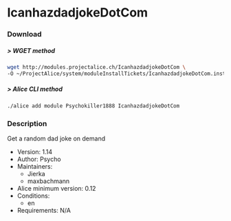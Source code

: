 # IcanhazdadjokeDotCom

### Download

##### > WGET method
```bash
wget http://modules.projectalice.ch/IcanhazdadjokeDotCom \
-O ~/ProjectAlice/system/moduleInstallTickets/IcanhazdadjokeDotCom.install
```

##### > Alice CLI method
```bash
./alice add module Psychokiller1888 IcanhazdadjokeDotCom
```

### Description
Get a random dad joke on demand

- Version: 1.14
- Author: Psycho
- Maintainers:
  - Jierka
  - maxbachmann
- Alice minimum version: 0.12
- Conditions:
  - en
- Requirements: N/A
